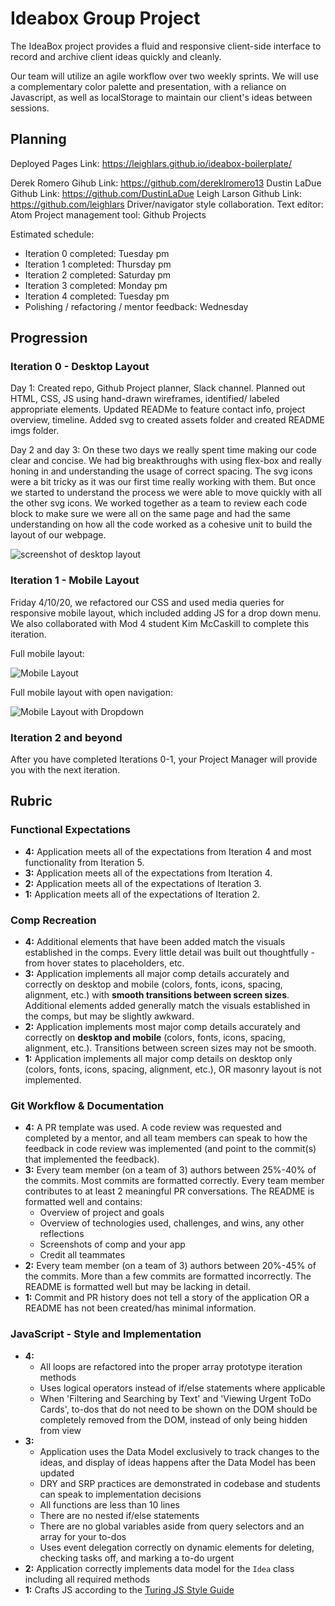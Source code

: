 # Ideabox Group Project

The IdeaBox project provides a fluid and responsive client-side interface to record and archive client ideas quickly and cleanly.

Our team will utilize an agile workflow over two weekly sprints. We will use a complementary color palette and presentation, with a reliance on Javascript, as well as localStorage to maintain our client's ideas between sessions.

## Planning

Deployed Pages Link: https://leighlars.github.io/ideabox-boilerplate/

Derek Romero Gihub Link: https://github.com/dereklromero13
Dustin LaDue Github Link: https://github.com/DustinLaDue
Leigh Larson Github Link: https://github.com/leighlars
Driver/navigator style collaboration.
Text editor: Atom
Project management tool: Github Projects

Estimated schedule:
* Iteration 0 completed: Tuesday pm
* Iteration 1 completed: Thursday pm
* Iteration 2 completed: Saturday pm
* Iteration 3 completed: Monday pm
* Iteration 4 completed: Tuesday pm
* Polishing / refactoring / mentor feedback: Wednesday


## Progression

### Iteration 0 - Desktop Layout
Day 1: Created repo, Github Project planner, Slack channel. Planned out HTML, CSS, JS using hand-drawn wireframes, identified/ labeled appropriate elements. Updated READMe to feature contact info, project overview, timeline. Added svg to created assets folder and created README imgs folder.

Day 2 and day 3: On these two days we really spent time making our code clear and concise. We had big breakthroughs with using flex-box and really honing in and understanding the usage of correct spacing. The svg icons were a bit tricky as it was our first time really working with them. But once we started to understand the process we were able to move quickly with all the other svg icons. We worked together as a team to review each code block to make sure we were all on the same page and had the same understanding on how all the code worked as a cohesive unit to build the layout of our webpage.


![screenshot of desktop layout]( https://files.slack.com/files-pri/T029P2S9M-F011QFU5R36/screen_shot_2020-04-08_at_8.45.29_pm.png)

### Iteration 1 - Mobile Layout
Friday 4/10/20, we refactored our CSS and used media queries for responsive mobile layout, which included adding JS for a drop down menu.  We also collaborated with Mod 4 student Kim McCaskill to complete this iteration.   

Full mobile layout:

![Mobile Layout](/assets/it1-mobile-view.png)

Full mobile layout with open navigation:

![Mobile Layout with Dropdown](/assets/it1-mobile-view-drop-menu.png)

### Iteration 2 and beyond

After you have completed Iterations 0-1, your Project Manager will provide you with the next iteration.

## Rubric

### Functional Expectations

* **4:** Application meets all of the expectations from Iteration 4 and most functionality from Iteration 5.
* **3:** Application meets all of the expectations from Iteration 4.
* **2:** Application meets all of the expectations of Iteration 3.
* **1:** Application meets all of the expectations of Iteration 2.

### Comp Recreation

* **4:** Additional elements that have been added match the visuals established in the comps. Every little detail was built out thoughtfully - from hover states to placeholders, etc.
* **3:** Application implements all major comp details accurately and correctly on desktop and mobile (colors, fonts, icons, spacing, alignment, etc.) with **smooth transitions between screen sizes**. Additional elements added generally match the visuals established in the comps, but may be slightly awkward.
* **2:** Application implements most major comp details accurately and correctly on **desktop and mobile** (colors, fonts, icons, spacing, alignment, etc.). Transitions between screen sizes may not be smooth.
* **1:** Application implements all major comp details on desktop only (colors, fonts, icons, spacing, alignment, etc.), OR masonry layout is not implemented.

### Git Workflow & Documentation

* **4:** A PR template was used. A code review was requested and completed by a mentor, and all team members can speak to how the feedback in code review was implemented (and point to the commit(s) that implemented the feedback).
* **3:** Every team member (on a team of 3) authors between 25%-40% of the commits. Most commits are formatted correctly. Every team member contributes to at least 2 meaningful PR conversations. The README is formatted well and contains:
  - Overview of project and goals
  - Overview of technologies used, challenges, and wins, any other reflections
  - Screenshots of comp and your app
  - Credit all teammates
* **2:** Every team member (on a team of 3) authors between 20%-45% of the commits. More than a few commits are formatted incorrectly. The README is formatted well but may be lacking in detail.
* **1:** Commit and PR history does not tell a story of the application OR a README has not been created/has minimal information.

### JavaScript - Style and Implementation

* **4:**
  * All loops are refactored into the proper array prototype iteration methods
  * Uses logical operators instead of if/else statements where applicable
  * When 'Filtering and Searching by Text' and 'Viewing Urgent ToDo Cards', to-dos that do not need to be shown on the DOM should be completely removed from the DOM, instead of only being hidden from view
* **3:**
  * Application uses the Data Model exclusively to track changes to the ideas,
    and display of ideas happens after the Data Model has been updated
  * DRY and SRP practices are demonstrated in codebase and students can speak to implementation decisions
  * All functions are less than 10 lines
  * There are no nested if/else statements
  * There are no global variables aside from query selectors and an array for your to-dos
  * Uses event delegation correctly on dynamic elements for deleting, checking tasks off, and marking a to-do urgent
* **2:** Application correctly implements data model for the `Idea` class including all required methods
* **1:** Crafts JS according to the [Turing JS Style Guide](https://github.com/turingschool-examples/javascript/tree/master/es5)

